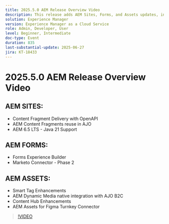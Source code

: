 ```yaml
---
title: 2025.5.0 AEM Release Overview Video
description: This release adds AEM Sites, Forms, and Assets updates, including OpenAPI delivery, Java 21 support, Smart Tags, Figma connector, and Dynamic Media for AJO B2C.
solution: Experience Manager
version: Experience Manager as a Cloud Service
role: Admin, Developer, User
level: Beginner, Intermediate
doc-type: Event
duration: 835
last-substantial-update: 2025-06-27
jira: KT-18433
---
```


# 2025.5.0 AEM Release Overview Video

## AEM SITES: 

* Content Fragment Delivery with OpenAPI
* AEM Content Fragments reuse in AJO
* AEM 6.5 LTS - Java 21 Support

## AEM FORMS: 

* Forms Experience Builder
* Marketo Connector - Phase 2

## AEM ASSETS:  

* Smart Tag Enhancements
* AEM Dynamic Media native integration with AJO B2C
* Content Hub Enhancements
* AEM Assets for Figma Turnkey Connector

>[!VIDEO](https://video.tv.adobe.com/v/3464307/?learn=on&enablevpops)
